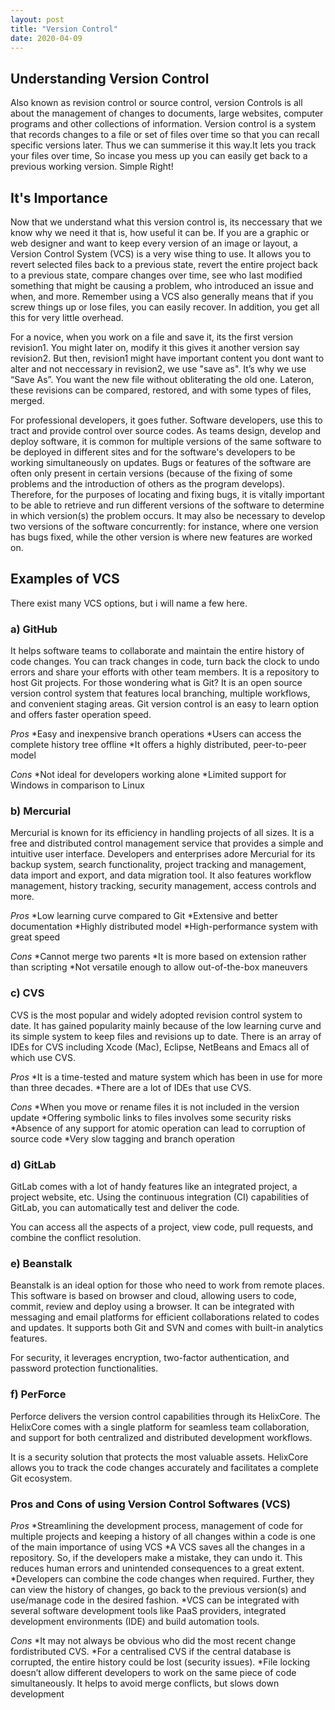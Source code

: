 ```yaml
---
layout: post
title: "Version Control"
date: 2020-04-09
---
```


## Understanding Version Control

Also known as revision control or source control, version Controls is all about the management of changes to documents, 
large websites, computer programs and other collections of information. Version control is a system that records changes 
to a file or set of files over time so that you can recall specific versions later.
   Thus we can summerise it this way.It lets you track your files over time, So incase you mess up you can easily get back 
to a previous working version. Simple Right!


## It's Importance

Now that we understand what this version control is, its neccessary that we know why we need it that is, how useful it can be.
If you are a graphic or web designer and want to keep every version of an image or layout, a Version Control System (VCS) is a very wise thing to use. It allows you to revert selected files back to a previous state, revert the entire project back to a previous state, compare changes over time, see who last modified something that might be causing a problem, who introduced an issue and when, and more. Remember using a VCS also generally means that if you screw things up or lose files, you can easily recover. In addition, you get all this for very little overhead. 
 
 For a novice, when you work on a file and save it, its the first version revision1. You might later on, modify it this gives it another version say revision2. But then, revision1 might have important content you dont want to alter and not neccessary in revision2, we use "save as". It’s why we use “Save As”. You want the new file without obliterating the old one. Lateron, these revisions can be compared, restored, and with some types of files, merged.
  
  For professional developers, it goes futher. Software developers, use this to tract and provide control over source codes. As teams design, develop and deploy software, it is common for multiple versions of the same software to be deployed in different sites and for the software's developers to be working simultaneously on updates. Bugs or features of the software are often only present in certain versions (because of the fixing of some problems and the introduction of others as the program develops). Therefore, for the purposes of locating and fixing bugs, it is vitally important to be able to retrieve and run different versions of the software to determine in which version(s) the problem occurs. It may also be necessary to develop two versions of the software concurrently: for instance, where one version has bugs fixed, while the other version is where new features are worked on. 

  
  ## Examples of VCS
  
   There exist many VCS options, but i will name a few here.

### **a) GitHub**

It helps software teams to collaborate and maintain the entire history of code changes. You can track changes in code, turn back the clock to undo errors and share your efforts with other team members.
It is a repository to host Git projects. For those wondering what is Git? It is an open source version control system that features local branching, multiple workflows, and convenient staging areas. Git version control is an easy to learn option and offers faster operation speed.

*Pros*
*Easy and inexpensive branch operations
*Users can access the complete history tree offline
*It offers a highly distributed, peer-to-peer model

*Cons*
*Not ideal for developers working alone
*Limited support for Windows in comparison to Linux

### **b) Mercurial**

Mercurial is known for its efficiency in handling projects of all sizes. It is a free and distributed control management service that provides a simple and intuitive user interface.
Developers and enterprises adore Mercurial for its backup system, search functionality, project tracking and management, data import and export, and data migration tool. It also features workflow management, history tracking, security management, access controls and more.

*Pros*
*Low learning curve compared to Git
*Extensive and better documentation
*Highly distributed model
*High-performance system with great speed

*Cons*
*Cannot merge two parents
*It is more based on extension rather than scripting
*Not versatile enough to allow out-of-the-box maneuvers

### **c) CVS**

CVS is the most popular and widely adopted revision control system to date. It has gained popularity mainly because of the low learning curve and its simple system to keep files and revisions up to date.
There is an array of IDEs for CVS including Xcode (Mac), Eclipse, NetBeans and Emacs all of which use CVS.

*Pros*
*It is a time-tested and mature system which has been in use for more than three decades.
*There are a lot of IDEs that use CVS.

*Cons*
*When you move or rename files it is not included in the version update
*Offering symbolic links to files involves some security risks
*Absence of any support for atomic operation can lead to corruption of source code
*Very slow tagging and branch operation
  
### **d) GitLab**

GitLab comes with a lot of handy features like an integrated project, a project website, etc. Using the continuous integration (CI) capabilities of GitLab, you can automatically test and deliver the code.

You can access all the aspects of a project, view code, pull requests, and combine the conflict resolution.

### **e) Beanstalk**

Beanstalk is an ideal option for those who need to work from remote places. This software is based on browser and cloud, allowing users to code, commit, review and deploy using a browser.
It can be integrated with messaging and email platforms for efficient collaborations related to codes and updates. It supports both Git and SVN and comes with built-in analytics features.

For security, it leverages encryption, two-factor authentication, and password protection functionalities.

### **f) PerForce**

Perforce delivers the version control capabilities through its HelixCore. The HelixCore comes with a single platform for seamless team collaboration, and support for both centralized and distributed development workflows.

It is a security solution that protects the most valuable assets. HelixCore allows you to track the code changes accurately and facilitates a complete Git ecosystem.



  ### **Pros and Cons of using Version Control Softwares (VCS)**
  
  *Pros*
    *Streamlining the development process, management of code for multiple projects and keeping a history of all changes within a code is one of the main importance of using VCS
  *A VCS saves all the changes in a repository. So, if the developers make a mistake, they can undo it. This reduces human errors and unintended consequences to a great extent. 
  *Developers can combine the code changes when required. Further, they can view the history of changes, go back to the previous version(s) and use/manage code in the desired fashion. 
   *VCS can be integrated with several software development tools like PaaS providers, integrated development environments (IDE) and build automation tools.
 
*Cons*
  *It may not always be obvious who did the most recent change fordistributed CVS.
  *For a centralised CVS if the central database is corrupted, the entire history could be lost (security issues).
  *File locking doesn’t allow different developers to work on the same piece of code simultaneously. It helps to avoid merge conflicts, but slows down development
